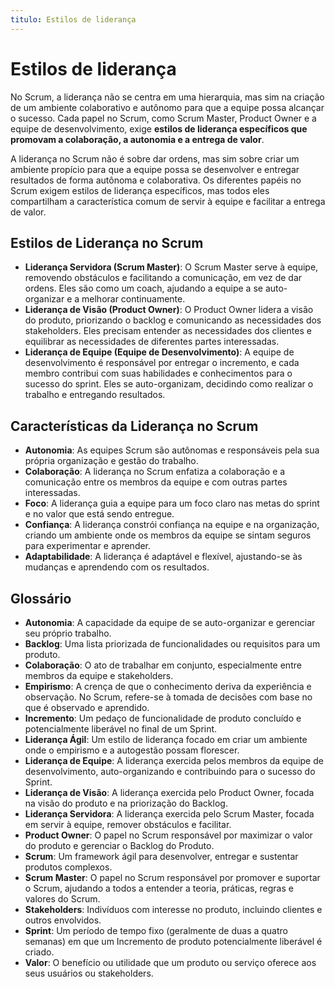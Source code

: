 ```yaml
---
titulo: Estilos de liderança
---
```


# Estilos de liderança

No Scrum, a liderança não se centra em uma hierarquia, mas sim na criação de um ambiente colaborativo e autônomo para que a equipe possa alcançar o sucesso. Cada papel no Scrum, como Scrum Master, Product Owner e a equipe de desenvolvimento, exige **estilos de liderança específicos que promovam a colaboração, a autonomia e a entrega de valor**.

A liderança no Scrum não é sobre dar ordens, mas sim sobre criar um ambiente propício para que a equipe possa se desenvolver e entregar resultados de forma autônoma e colaborativa. Os diferentes papéis no Scrum exigem estilos de liderança específicos, mas todos eles compartilham a característica comum de servir à equipe e facilitar a entrega de valor.

## Estilos de Liderança no Scrum

- **Liderança Servidora (Scrum Master)**: O Scrum Master serve à equipe, removendo obstáculos e facilitando a comunicação, em vez de dar ordens. Eles são como um coach, ajudando a equipe a se auto-organizar e a melhorar continuamente.
- **Liderança de Visão (Product Owner)**: O Product Owner lidera a visão do produto, priorizando o backlog e comunicando as necessidades dos stakeholders. Eles precisam entender as necessidades dos clientes e equilibrar as necessidades de diferentes partes interessadas.
- **Liderança de Equipe (Equipe de Desenvolvimento)**: A equipe de desenvolvimento é responsável por entregar o incremento, e cada membro contribui com suas habilidades e conhecimentos para o sucesso do sprint. Eles se auto-organizam, decidindo como realizar o trabalho e entregando resultados.

## Características da Liderança no Scrum

- **Autonomia**: As equipes Scrum são autônomas e responsáveis pela sua própria organização e gestão do trabalho.
- **Colaboração**: A liderança no Scrum enfatiza a colaboração e a comunicação entre os membros da equipe e com outras partes interessadas.
- **Foco**: A liderança guia a equipe para um foco claro nas metas do sprint e no valor que está sendo entregue.
- **Confiança**: A liderança constrói confiança na equipe e na organização, criando um ambiente onde os membros da equipe se sintam seguros para experimentar e aprender.
- **Adaptabilidade**: A liderança é adaptável e flexível, ajustando-se às mudanças e aprendendo com os resultados.

## Glossário

- **Autonomia**: A capacidade da equipe de se auto-organizar e gerenciar seu próprio trabalho.
- **Backlog**: Uma lista priorizada de funcionalidades ou requisitos para um produto.
- **Colaboração**: O ato de trabalhar em conjunto, especialmente entre membros da equipe e stakeholders.
- **Empirismo**: A crença de que o conhecimento deriva da experiência e observação. No Scrum, refere-se à tomada de decisões com base no que é observado e aprendido.
- **Incremento**: Um pedaço de funcionalidade de produto concluído e potencialmente liberável no final de um Sprint.
- **Liderança Ágil**: Um estilo de liderança focado em criar um ambiente onde o empirismo e a autogestão possam florescer.
- **Liderança de Equipe**: A liderança exercida pelos membros da equipe de desenvolvimento, auto-organizando e contribuindo para o sucesso do Sprint.
- **Liderança de Visão**: A liderança exercida pelo Product Owner, focada na visão do produto e na priorização do Backlog.
- **Liderança Servidora**: A liderança exercida pelo Scrum Master, focada em servir à equipe, remover obstáculos e facilitar.
- **Product Owner**: O papel no Scrum responsável por maximizar o valor do produto e gerenciar o Backlog do Produto.
- **Scrum**: Um framework ágil para desenvolver, entregar e sustentar produtos complexos.
- **Scrum Master**: O papel no Scrum responsável por promover e suportar o Scrum, ajudando a todos a entender a teoria, práticas, regras e valores do Scrum.
- **Stakeholders**: Indivíduos com interesse no produto, incluindo clientes e outros envolvidos.
- **Sprint**: Um período de tempo fixo (geralmente de duas a quatro semanas) em que um Incremento de produto potencialmente liberável é criado.
- **Valor**: O benefício ou utilidade que um produto ou serviço oferece aos seus usuários ou stakeholders.
